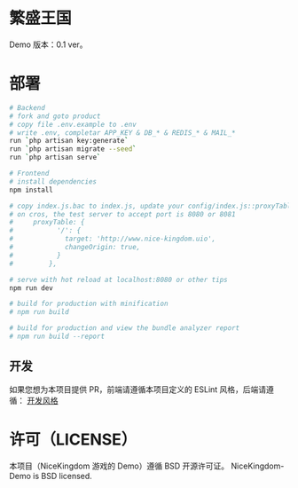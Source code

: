 # 繁盛王国

Demo 版本：0.1 ver。

# 部署

```bash
# Backend
# fork and goto product
# copy file .env.example to .env
# write .env, completar APP_KEY & DB_* & REDIS_* & MAIL_*
run `php artisan key:generate`
run `php artisan migrate --seed`
run `php artisan serve`

# Frontend
# install dependencies
npm install

# copy index.js.bac to index.js, update your config/index.js::proxyTable.host
# on cros, the test server to accept port is 8080 or 8081
#     proxyTable: {
#           '/': {
#             target: 'http://www.nice-kingdom.uio',
#             changeOrigin: true,
#           }
#         },

# serve with hot reload at localhost:8080 or other tips
npm run dev

# build for production with minification
# npm run build

# build for production and view the bundle analyzer report
# npm run build --report
```

## 开发

如果您想为本项目提供 PR，前端请遵循本项目定义的 ESLint 风格，后端请遵循：
[开发风格](https://github.com/Sun-FreePort/testR/blob/master/0Doc/work-style.md)

# 许可（LICENSE）

本项目（NiceKingdom 游戏的 Demo）遵循 BSD 开源许可证。
NiceKingdom-Demo is BSD licensed.

